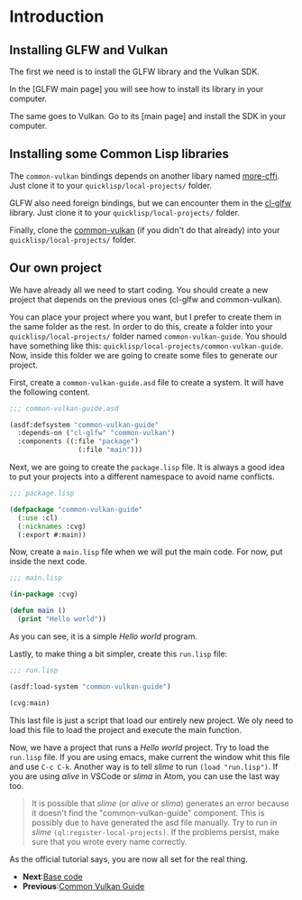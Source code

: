 
# Introduction

## Installing GLFW and Vulkan

The first we need is to install the GLFW library and the Vulkan SDK.

In the [GLFW main page] you will see how to install its library in your computer. 

The same goes to Vulkan. Go to its [main page] and install the SDK in your computer.

## Installing some Common Lisp libraries

The `common-vulkan` bindings depends on another libary named [more-cffi](https://github.com/Hectarea1996/more-cffi). Just clone it to your
`quicklisp/local-projects/` folder.

GLFW also need foreign bindings, but we can encounter them in the [cl-glfw](https://github.com/Hectarea1996/cl-glfw) library. Just clone it to your
`quicklisp/local-projects/` folder.

Finally, clone the [common-vulkan](https://github.com/Hectarea1996/common-vulkan) (if you didn't do that already) into your `quicklisp/local-projects/` 
folder.

## Our own project

We have already all we need to start coding. You should create a new project that depends on the previous ones (cl-glfw and common-vulkan). 

You can place your project where you want, but I prefer to create them in the same folder as the rest. In order to do this, create a folder into your
`quicklisp/local-projects/` folder named `common-vulkan-guide`. You should have something like this: `quicklisp/local-projects/common-vulkan-guide`. 
Now, inside this folder we are going to create some files to generate our project.  

First, create a `common-vulkan-guide.asd` file to create a system. It will have the following content.
```lisp
;;; common-vulkan-guide.asd

(asdf:defsystem "common-vulkan-guide"
  :depends-on ("cl-glfw" "common-vulkan")
  :components ((:file "package")
	             (:file "main")))
```

Next, we are going to create the `package.lisp` file. It is always a good idea to put your projects into a different namespace to avoid name conflicts.

```lisp
;;; package.lisp

(defpackage "common-vulkan-guide"
  (:use :cl)
  (:nicknames :cvg)
  (:export #:main))
```

Now, create a `main.lisp` file when we will put the main code. For now, put inside the next code.

```lisp
;;; main.lisp

(in-package :cvg)

(defun main ()
  (print "Hello world"))
```

As you can see, it is a simple *Hello world* program.

Lastly, to make thing a bit simpler, create this `run.lisp` file:

```lisp
;;; run.lisp

(asdf:load-system "common-vulkan-guide")

(cvg:main)
```

This last file is just a script that load our entirely new project. We oly need to load this file to load the project and execute the main function.

Now, we have a project that runs a *Hello world* project. Try to load the `run.lisp` file. If you are using emacs, make current the window whit this
file and use `C-c C-k`. Another way is to tell *slime* to run `(load "run.lisp")`. If you are using *alive* in VSCode or *slima* in Atom, you can use
the last way too. 

> It is possible that *slime* (or *alive* or *slima*) generates an error because it doesn't find the "common-vulkan-guide" component. This is possibly
> due to have generated the asd file manually. Try to run in *slime* `(ql:register-local-projects)`. If the problems persist, make sure that you 
> wrote every name correctly.

As the official tutorial says, you are now all set for the real thing.

* **Next**:[Base code](https://Hectarea1996.github.io/common-vulkan/guide/base-code.html)
* **Previous**:[Common Vulkan Guide](https://hectarea1996.github.io/common-vulkan/guide/index.html)
